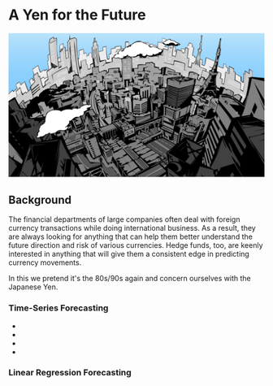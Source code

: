 # A Yen for the Future

![Persona](Resources/TokyoImage.png)

## Background
The financial departments of large companies often deal with foreign currency transactions while doing international business. As a result, they are always looking for anything that can help them better understand the future direction and risk of various currencies. Hedge funds, too, are keenly interested in anything that will give them a consistent edge in predicting currency movements.

In this we pretend it's the 80s/90s again and concern ourselves with the Japanese Yen. 

### Time-Series Forecasting
*
*
*
*

### Linear Regression Forecasting
